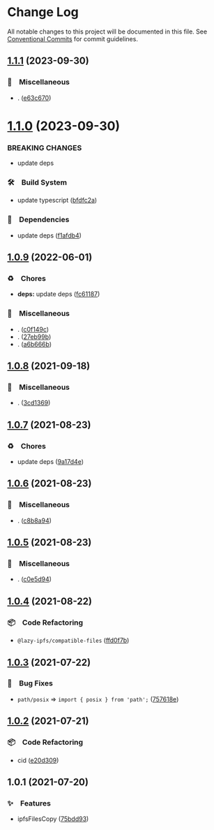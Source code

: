 # Change Log

All notable changes to this project will be documented in this file.
See [Conventional Commits](https://conventionalcommits.org) for commit guidelines.

## [1.1.1](https://github.com/bluelovers/ws-ipfs/compare/@lazy-ipfs/compatible-files@1.1.0...@lazy-ipfs/compatible-files@1.1.1) (2023-09-30)



### 🔖　Miscellaneous

* . ([e63c670](https://github.com/bluelovers/ws-ipfs/commit/e63c6707da499f71947fc1918fa1c8971e90833a))



# [1.1.0](https://github.com/bluelovers/ws-ipfs/compare/@lazy-ipfs/compatible-files@1.0.9...@lazy-ipfs/compatible-files@1.1.0) (2023-09-30)


### BREAKING CHANGES

* update deps



### 🛠　Build System

* update typescript ([bfdfc2a](https://github.com/bluelovers/ws-ipfs/commit/bfdfc2a0381a712d5ccc0d1be2f739628e7a026f))


### 📌　Dependencies

* update deps ([f1afdb4](https://github.com/bluelovers/ws-ipfs/commit/f1afdb41eb9b5a1a93ad0e1d8e38e838fde6cc5a))



## [1.0.9](https://github.com/bluelovers/ws-ipfs/compare/@lazy-ipfs/compatible-files@1.0.8...@lazy-ipfs/compatible-files@1.0.9) (2022-06-01)


### ♻️　Chores

* **deps:** update deps ([fc61187](https://github.com/bluelovers/ws-ipfs/commit/fc61187b003a17693ce8ba63ec8d80a5981dd9ce))


### 🔖　Miscellaneous

* . ([c0f149c](https://github.com/bluelovers/ws-ipfs/commit/c0f149c139fc949228d4b8676526e426bd616aca))
* . ([27eb99b](https://github.com/bluelovers/ws-ipfs/commit/27eb99bed6b74c042be7d42031a832b572a750e8))
* . ([a6b666b](https://github.com/bluelovers/ws-ipfs/commit/a6b666b2408b5e3416c8e3456b19af74ec9b8caa))





## [1.0.8](https://github.com/bluelovers/ws-ipfs/compare/@lazy-ipfs/compatible-files@1.0.7...@lazy-ipfs/compatible-files@1.0.8) (2021-09-18)


### 🔖　Miscellaneous

* . ([3cd1369](https://github.com/bluelovers/ws-ipfs/commit/3cd1369d3d47541d145c774e94511f7e99d07f71))





## [1.0.7](https://github.com/bluelovers/ws-ipfs/compare/@lazy-ipfs/compatible-files@1.0.6...@lazy-ipfs/compatible-files@1.0.7) (2021-08-23)


### ♻️　Chores

* update deps ([9a17d4e](https://github.com/bluelovers/ws-ipfs/commit/9a17d4e55367a4fb17b4c1f65ed896ffbd593049))





## [1.0.6](https://github.com/bluelovers/ws-ipfs/compare/@lazy-ipfs/compatible-files@1.0.5...@lazy-ipfs/compatible-files@1.0.6) (2021-08-23)


### 🔖　Miscellaneous

* . ([c8b8a94](https://github.com/bluelovers/ws-ipfs/commit/c8b8a947fc49821a73a84cb79f1878d588fcd564))





## [1.0.5](https://github.com/bluelovers/ws-ipfs/compare/@lazy-ipfs/compatible-files@1.0.4...@lazy-ipfs/compatible-files@1.0.5) (2021-08-23)


### 🔖　Miscellaneous

* . ([c0e5d94](https://github.com/bluelovers/ws-ipfs/commit/c0e5d94a1f4a528d4becb1ff4e3cbf0ae4dcbfed))





## [1.0.4](https://github.com/bluelovers/ws-ipfs/compare/@lazy-ipfs/compatible-files@1.0.3...@lazy-ipfs/compatible-files@1.0.4) (2021-08-22)


### 📦　Code Refactoring

* `@lazy-ipfs/compatible-files` ([ffd0f7b](https://github.com/bluelovers/ws-ipfs/commit/ffd0f7bc84ee9e725846af5afcf99ccdea96f2ce))





## [1.0.3](https://github.com/bluelovers/ws-ipfs/compare/@lazy-ipfs/compatible-files@1.0.2...@lazy-ipfs/compatible-files@1.0.3) (2021-07-22)


### 🐛　Bug Fixes

* `path/posix` => `import { posix } from 'path';` ([757618e](https://github.com/bluelovers/ws-ipfs/commit/757618e4eef7f418c6e708ec53a5755642020904))





## [1.0.2](https://github.com/bluelovers/ws-ipfs/compare/@lazy-ipfs/compatible-files@1.0.1...@lazy-ipfs/compatible-files@1.0.2) (2021-07-21)


### 📦　Code Refactoring

* cid ([e20d309](https://github.com/bluelovers/ws-ipfs/commit/e20d309716b4d4a2473725319e9a2172ee811415))





## 1.0.1 (2021-07-20)


### ✨　Features

* ipfsFilesCopy ([75bdd93](https://github.com/bluelovers/ws-ipfs/commit/75bdd93d885615fd2596ecf58175b328bc04c804))
